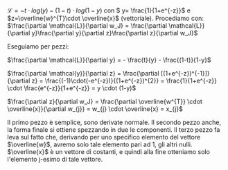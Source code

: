 $\mathcal{L} = -t \cdot log(y) - (1-t) \cdot log(1-y)$ con $ y= \frac{1}{1+e^{-z}}$ e $z=\overline{w}^{T}\cdot \overline{x}$ (vettoriale).
Procediamo con: $\frac{\partial \mathcal{L}}{\partial w_J} = \frac{\partial \mathcal{L}}{\partial y}\frac{\partial y}{\partial z}\frac{\partial z}{\partial w_J}$

Eseguiamo per pezzi:

$\frac{\partial \mathcal{L}}{\partial y} = - \frac{t}{y} - \frac{(1-t)}{1-y}$

$\frac{\partial \mathcal{y}}{\partial z} = \frac{\partial [(1+e^{-z})^{-1}]}{\partial z} = \frac{(-1)\cdot(-e^{-z})}{(1+e^{-z})^{2}} = \frac{1}{1+e^{-z}} \cdot \frac{e^{-z}}{1+e^{-z}} = y \cdot (1-y)$

$\frac{\partial z}{\partial w_J} = \frac{\partial \overline{w^{T}} \cdot \overline{x}}{\partial w_{j}} = w_{j} \cdot \overline{x} = x_{j}$

Il primo pezzo è semplice, sono derivate normale. Il secondo pezzo anche, la forma finale si ottiene spezzando in due le componenti. Il terzo pezzo fa leva sul fatto che, derivando per uno specifico elemento del vettore $\overline{w}$, avremo solo tale elemento pari ad 1, gli altri nulli. $\overline{x}$ è un vettore di costanti, e quindi alla fine otteniamo solo l'elemento j-esimo di tale vettore.

<script type="text/javascript" src="http://cdn.mathjax.org/mathjax/latest/MathJax.js?config=TeX-AMS-MML_HTMLorMML">
</script>
<script type="text/x-mathjax-config">
        MathJax.Hub.Config({ tex2jax: {inlineMath: [['$', '$']]}, messageStyle: "none" });
</script>


